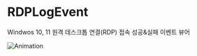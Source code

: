 # RDPLogEvent
Windwos 10, 11 원격 데스크톱 연결(RDP) 접속 성공&실패 이벤트 뷰어

<img src="https://github.com/cadman79/RDPLogEvent/assets/49293573/e69b3963-f283-40fa-b73e-3e984b7f17f9" alt="Animation" style="max-width: 100%; display: inline-block;" data-target="animated-image.originalImage">
